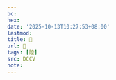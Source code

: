```yaml
---
bc:
hex:
date: '2025-10-13T10:27:53+08:00'
lastmod:
title: 􂍉
url: 􂍉
tags: [陸]
src: DCCV
note:
---
```

